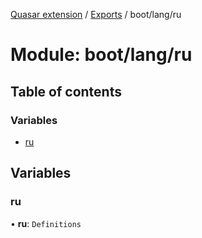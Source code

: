 [Quasar extension](../index.md) / [Exports](../modules.md) / boot/lang/ru

# Module: boot/lang/ru

## Table of contents

### Variables

- [ru](boot_lang_ru.md#ru)

## Variables

### ru

• **ru**: `Definitions`
